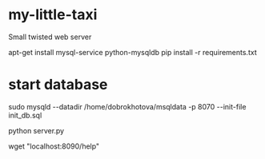 # my-little-taxi
Small twisted web server

apt-get install mysql-service python-mysqldb
pip install -r requirements.txt

# start database
sudo mysqld --datadir /home/dobrokhotova/msqldata -p 8070 --init-file init_db.sql

python server.py

wget "localhost:8090/help"
